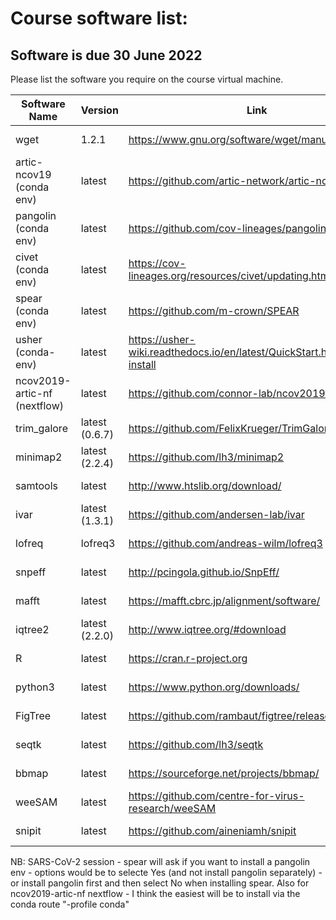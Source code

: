 # Course software list:
## Software is due 30 June 2022
Please list the software you require on the course virtual machine. 

| Software  Name | Version | Link | Session |
|----------------|---------|------|----------|
| wget | 1.2.1 | https://www.gnu.org/software/wget/manual/wget.html | intro to unix | 
| artic-ncov19 (conda env) | latest | https://github.com/artic-network/artic-ncov2019.git | sars-cov-2 |
| pangolin (conda env) | latest | https://github.com/cov-lineages/pangolin | sars-cov-2 |
| civet (conda env) | latest | https://cov-lineages.org/resources/civet/updating.html | sars-cov-2 |
| spear (conda env) | latest | https://github.com/m-crown/SPEAR | sars-cov-2 |
| usher (conda-env) | latest | https://usher-wiki.readthedocs.io/en/latest/QuickStart.html#quick-install | sars-cov-2 |
| ncov2019-artic-nf (nextflow) | latest | https://github.com/connor-lab/ncov2019-artic-nf | sars-cov-2 |
| trim_galore | latest (0.6.7) | https://github.com/FelixKrueger/TrimGalore | sars-cov-2 |
| minimap2 | latest (2.2.4) | https://github.com/lh3/minimap2 | sars-cov-2 |
| samtools | latest | http://www.htslib.org/download/ | sars-cov-2 |
| ivar | latest (1.3.1) | https://github.com/andersen-lab/ivar | sars-cov-2 |
| lofreq | lofreq3 | https://github.com/andreas-wilm/lofreq3 | sars-cov-2 |
| snpeff | latest | http://pcingola.github.io/SnpEff/ | sars-cov-2 |
| mafft | latest | https://mafft.cbrc.jp/alignment/software/ | sars-cov-2 |
| iqtree2 | latest (2.2.0) | http://www.iqtree.org/#download | sars-cov-2 |
| R | latest | https://cran.r-project.org | sars-cov-2 |
| python3 | latest | https://www.python.org/downloads/ | sars-cov-2 |
| FigTree | latest | https://github.com/rambaut/figtree/releases | sars-cov-2 |
| seqtk | latest | https://github.com/lh3/seqtk | sars-cov-2 |
| bbmap | latest | https://sourceforge.net/projects/bbmap/ | sars-cov-2 |
| weeSAM | latest | https://github.com/centre-for-virus-research/weeSAM | sars-cov-2 |
| snipit | latest | https://github.com/aineniamh/snipit | sars-cov-2 |

 NB: SARS-CoV-2 session - spear will ask if you want to install a pangolin env - options would be to selecte Yes (and not install pangolin separately) - or install pangolin first and then select No when installing spear. Also for ncov2019-artic-nf nextflow - I think the easiest will be to install via the conda route "-profile conda"

